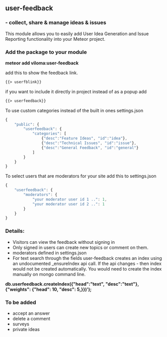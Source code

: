 ## user-feedback 
### - collect, share & manage ideas & issues 

This module allows you to easily add User Idea Generation and Issue Reporting functionality into your Meteor project.

### Add the package to your module 

**meteor add viloma:user-feedback**

add this to show the feedback link.
```html
{{> userfblink}} 
```

if you want to include it directly in project instead of as a popup add
```html
{{> userfeedback}}
```

To use custom categories instead of the built in ones
settings.json 
```javascript
{
	"public": {
		"userfeedback": {
			"categories": [
				{"desc":"Feature Ideas", "id":"idea"},
				{"desc":"Technical Issues", "id":"issue"},
				{"desc":"General Feedback", "id":"general"}
			]	
		}
	}
}
```

To select users that are moderators for your site add this to settings.json
```javascript
{
	"userfeedback": {
		"moderators": {
			"your moderator user id 1 ..": 1,
			"your moderator user id 2 ..": 1
		}
	}
}
```

### Details:
- Visitors can view the feedback without signing in
- Only signed in users can create new topics or comment on them.
- moderators defined in settings.json 
- For text search through the fields user-feedback creates an index using an undocumented _ensureIndex api call. If the api changes - then index would not be created automatically. You would need to create the index manually on mongo command line.

**db.userfeedback.createIndex({"head":"text", "desc":"text"},{"weights": {"head": 10, "desc": 5,}})');**


### To be added
- accept an answer
- delete a comment
- surveys
- private ideas

